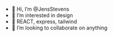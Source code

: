 - 👋 Hi, I’m @JensStevens
- 👀 I’m interested in design 
- 🌱 REACT, express, tailwind
- 💞️ I’m looking to collaborate on anything

<!---
JensStevens/JensStevens is a ✨ special ✨ repository because its `README.md` (this file) appears on your GitHub profile.
You can click the Preview link to take a look at your changes.
--->
